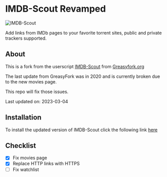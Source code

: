 # IMDB-Scout Revamped

![IMDB-Scout](https://user-images.githubusercontent.com/7843719/186052675-575fe47a-2052-4ae1-9e35-889c6349c948.gif)

 Add links from IMDb pages to your favorite torrent sites, public and private trackers supported.

## About

This is a fork from the userscript [IMDB-Scout](https://greasyfork.org/en/scripts/3967-imdb-scout) from [Greasyfork.org](https://greasyfork.org)

The last update from GreasyFork was in 2020 and is currently broken due to the new movies page.

This repo will fix those issues.

Last updated on: 2023-03-04

## Installation

To install the updated version of IMDB-Scout click the following link [here](https://github.com/Aholicknight/IMDb-Scout/raw/master/IMDb_Scout.user.js)

## Checklist

- [x] Fix movies page
- [x] Replace HTTP links with HTTPS
- [ ] Fix watchlist
